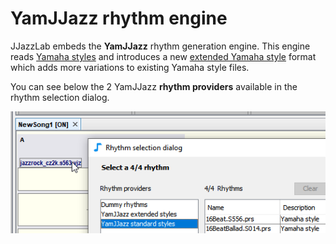 # YamJJazz rhythm engine

JJazzLab embeds the **YamJJazz** rhythm generation engine. This engine reads [Yamaha styles](yamaha-styles.md) and introduces a new [extended Yamaha style](extended-yamaha-styles.md) format which adds more variations to existing Yamaha style files.

You can see below the 2 YamJJazz **rhythm providers** available in the rhythm selection dialog.

![](../../.gitbook/assets/yamjjazzrhythmproviders.png)



